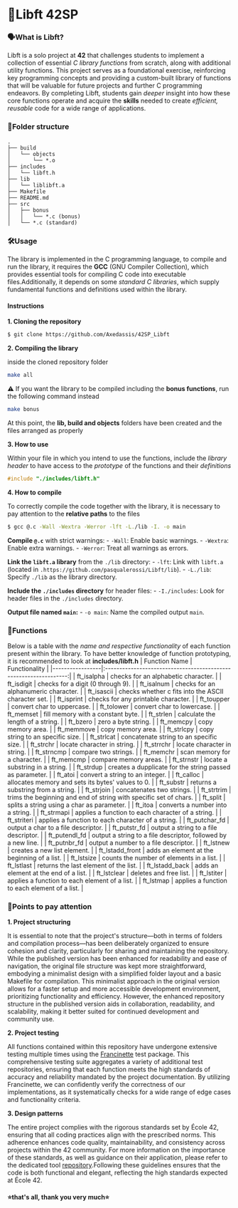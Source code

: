 # 🌵Libft 42SP

### 🗣️What is Libft?
Libft is a solo project at **42** that challenges students to implement a collection of essential _C library functions_ from scratch, along with additional utility functions. This project serves as a foundational exercise, reinforcing key programming concepts and providing a custom-built library of functions that will be valuable for future projects and further C programming endeavors. By completing Libft, students gain _deeper_ insight into how these core functions operate and acquire the **skills** needed to create _efficient, reusable_ code for a wide range of applications.

### 📜Folder structure
```
.
├── build
│   └── objects
│       └── *.o
├── includes
│   └── libft.h
├── lib
│   └── liblibft.a
├── Makefile
├── README.md
├── src
│   ├── bonus
│   │   └── *.c (bonus)
│   └── *.c (standard)
```

### 🛠️Usage
The library is implemented in the C programming language, to compile and run the library, it requires the **GCC** (GNU Compiler Collection), which provides essential tools for compiling C code into executable files.Additionally, it depends on some _standard C libraries_, which supply fundamental functions and definitions used within the library.

#### Instructions
**1. Cloning the repository**
```bash
$ git clone https://github.com/Axedassis/42SP_Libft
```

**2. Compiling the library**

inside the cloned repository folder
```bash
make all
```
⚠️ If you want the library to be compiled including the **bonus functions**, run the following command instead
```bash
make bonus
```
At this point, the **lib, build and objects** folders have been created and the files arranged as properly

**3. How to use**

Within your file in which you intend to use the functions, include the _library header_ to have access to the _prototype_ of the functions and their _definitions_
```c
#include "./includes/libft.h"
```
**4. How to compile**

To correctly compile the code together with the library, it is necessary to pay attention to the **relative paths** to the files
```bash
$ gcc @.c -Wall -Wextra -Werror -lft -L./lib -I. -o main
```
   **Compile `@.c`** with strict warnings:
     - `-Wall`: Enable basic warnings.
     - `-Wextra`: Enable extra warnings.
     - `-Werror`: Treat all warnings as errors.
  
   **Link the `libft.a` library** from the `./lib` directory:
     - `-lft`: Link with `libft.a` (located in `.https://github.com/pasqualerossi/Libft/lib`).
     - `-L./lib`: Specify `./lib` as the library directory.

   **Include the `./includes` directory** for header files:
     - `-I./includes`: Look for header files in the `./includes` directory.

   **Output file named `main`:**
     - `-o main`: Name the compiled output `main`.

### 📎Functions

Below is a table with the _name and respective functionality_ of each function present within the library. To have better knowledge of function prototyping, it is recommended to look at **includes/libft.h**
| Function Name   |                    Functionality                                  |
|-----------------|:-----------------------------------------------------------------:|
| ft_isalpha      | checks for an alphabetic character.                               |
| ft_isdigit      | checks for a digit (0 through 9).                                 |
| ft_isalnum      | checks for an alphanumeric character.                             |
| ft_isascii      | checks whether c fits into the ASCII character set.               |
| ft_isprint      | checks for any printable character.                               |
| ft_toupper      | convert char to uppercase.                                        |
| ft_tolower      | convert char to lowercase.                                        |
| ft_memset       | fill memory with a constant byte.                                 |
| ft_strlen       | calculate the length of a string.                                 |
| ft_bzero        | zero a byte string.                                               |
| ft_memcpy       | copy memory area.                                                 |
| ft_memmove      | copy memory area.                                                 |
| ft_strlcpy      | copy string to an specific size.                                  |
| ft_strlcat      | concatenate string to an specific size.                           |
| ft_strchr       | locate character in string.                                       |
| ft_strrchr      | locate character in string.                                       |
| ft_strncmp      | compare two strings.                                              |
| ft_memchr       | scan memory for a character.                                      |
| ft_memcmp       | compare memory areas.                                             |
| ft_strnstr      | locate a substring in a string.                                   |
| ft_strdup       | creates a dupplicate for the string passed as parameter.          |
| ft_atoi         | convert a string to an integer.                                   |
| ft_calloc       | allocates memory and sets its bytes' values to 0.                 |
| ft_substr       | returns a substring from a string.                                |
| ft_strjoin      | concatenates two strings.                                         |
| ft_strtrim      | trims the beginning and end of string with specific set of chars. |
| ft_split        | splits a string using a char as parameter.                        |
| ft_itoa         | converts a number into a string.                                  |
| ft_strmapi      | applies a function to each character of a string.                 |
| ft_striteri     | applies a function to each character of a string.                 |
| ft_putchar_fd   | output a char to a file descriptor.                               |
| ft_putstr_fd    | output a string to a file descriptor.                             |
| ft_putendl_fd   | output a string to a file descriptor, followed by a new line.     |
| ft_putnbr_fd    | output a number to a file descriptor.                             |
| ft_lstnew       | creates a new list element.                                       |
| ft_lstadd_front | adds an element at the beginning of a list.                       |
| ft_lstsize      | counts the number of elements in a list.                          |
| ft_lstlast      | returns the last element of the list.                             |
| ft_lstadd_back  | adds an element at the end of a list.                             |
| ft_lstclear     | deletes and free list.                                            |
| ft_lstiter      | applies a function to each element of a list.                     |
| ft_lstmap       | applies a function to each element of a list.                     |

### 🚩Points to pay attention

**1. Project structuring** 

It is essential to note that the project's structure—both in terms of folders and compilation process—has been deliberately organized to ensure cohesion and clarity, particularly for sharing and maintaining the repository. While the published version has been enhanced for readability and ease of navigation, the original file structure was kept more straightforward, embodying a minimalist design with a simplified folder layout and a basic Makefile for compilation. This minimalist approach in the original version allows for a faster setup and more accessible development environment, prioritizing functionality and efficiency. However, the enhanced repository structure in the published version aids in collaboration, readability, and scalability, making it better suited for continued development and community use.

**2. Project testing** 

All functions contained within this repository have undergone extensive testing multiple times using the [Francinette](https://github.com/xicodomingues/francinette) test package. This comprehensive testing suite aggregates a variety of additional test repositories, ensuring that each function meets the high standards of accuracy and reliability mandated by the project documentation. By utilizing Francinette, we can confidently verify the correctness of our implementations, as it systematically checks for a wide range of edge cases and functionality criteria.

**3. Design patterns**

The entire project complies with the rigorous standards set by École 42, ensuring that all coding practices align with the prescribed norms. This adherence enhances code quality, maintainability, and consistency across projects within the 42 community. For more information on the importance of these standards, as well as guidance on their application, please refer to the dedicated tool [repository](https://github.com/42School/norminette).Following these guidelines ensures that the code is both functional and elegant, reflecting the high standards expected at École 42.


#### ⭐that's all, thank you very much⭐
